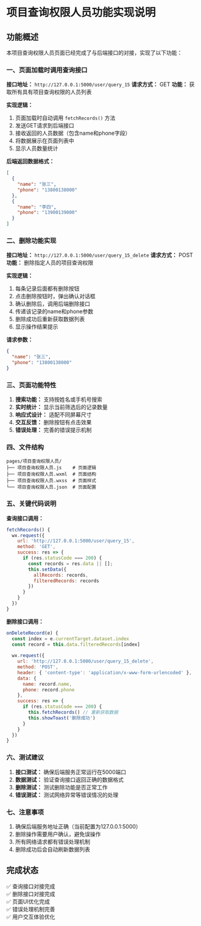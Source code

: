 # 项目查询权限人员功能实现说明

## 功能概述

本项目查询权限人员页面已经完成了与后端接口的对接，实现了以下功能：

### 一、页面加载时调用查询接口

**接口地址：** `http://127.0.0.1:5000/user/query_15`
**请求方式：** GET
**功能：** 获取所有具有项目查询权限的人员列表

**实现逻辑：**
1. 页面加载时自动调用 `fetchRecords()` 方法
2. 发送GET请求到后端接口
3. 接收返回的人员数据（包含name和phone字段）
4. 将数据展示在页面列表中
5. 显示人员数量统计

**后端返回数据格式：**
```json
[
  {
    "name": "张三",
    "phone": "13800138000"
  },
  {
    "name": "李四", 
    "phone": "13900139000"
  }
]
```

### 二、删除功能实现

**接口地址：** `http://127.0.0.1:5000/user/query_15_delete`
**请求方式：** POST
**功能：** 删除指定人员的项目查询权限

**实现逻辑：**
1. 每条记录后面都有删除按钮
2. 点击删除按钮时，弹出确认对话框
3. 确认删除后，调用后端删除接口
4. 传递该记录的name和phone参数
5. 删除成功后重新获取数据列表
6. 显示操作结果提示

**请求参数：**
```json
{
  "name": "张三",
  "phone": "13800138000"
}
```

### 三、页面功能特性

1. **搜索功能：** 支持按姓名或手机号搜索
2. **实时统计：** 显示当前筛选后的记录数量
3. **响应式设计：** 适配不同屏幕尺寸
4. **交互反馈：** 删除按钮有点击效果
5. **错误处理：** 完善的错误提示机制

### 四、文件结构

```
pages/项目查询权限人员/
├── 项目查询权限人员.js    # 页面逻辑
├── 项目查询权限人员.wxml  # 页面结构
├── 项目查询权限人员.wxss  # 页面样式
└── 项目查询权限人员.json  # 页面配置
```

### 五、关键代码说明

**查询接口调用：**
```javascript
fetchRecords() {
  wx.request({
    url: 'http://127.0.0.1:5000/user/query_15',
    method: 'GET',
    success: res => {
      if (res.statusCode === 200) {
        const records = res.data || [];
        this.setData({
          allRecords: records,
          filteredRecords: records
        })
      }
    }
  })
}
```

**删除接口调用：**
```javascript
onDeleteRecord(e) {
  const index = e.currentTarget.dataset.index
  const record = this.data.filteredRecords[index]
  
  wx.request({
    url: 'http://127.0.0.1:5000/user/query_15_delete',
    method: 'POST',
    header: { 'content-type': 'application/x-www-form-urlencoded' },
    data: { 
      name: record.name,
      phone: record.phone 
    },
    success: res => {
      if (res.statusCode === 200) {
        this.fetchRecords() // 重新获取数据
        this.showToast('删除成功')
      }
    }
  })
}
```

### 六、测试建议

1. **接口测试：** 确保后端服务正常运行在5000端口
2. **数据测试：** 验证查询接口返回正确的数据格式
3. **删除测试：** 测试删除功能是否正常工作
4. **错误测试：** 测试网络异常等错误情况的处理

### 七、注意事项

1. 确保后端服务地址正确（当前配置为127.0.0.1:5000）
2. 删除操作需要用户确认，避免误操作
3. 所有网络请求都有错误处理机制
4. 删除成功后会自动刷新数据列表

## 完成状态

✅ 查询接口对接完成  
✅ 删除接口对接完成  
✅ 页面UI优化完成  
✅ 错误处理机制完善  
✅ 用户交互体验优化 